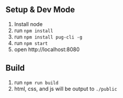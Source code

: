 ## Setup & Dev Mode

1. Install node
2. run `npm install`
3. run `npm install pug-cli -g`
4. run `npm start`
5. open http://localhost:8080


## Build

1. run `npm run build`
2. html, css, and js will be output to `./public`
